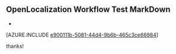 ## OpenLocalization Workflow Test MarkDown
* 

[AZURE.INCLUDE [e900111b-5081-44d4-9b6b-465c3ce66984](calleeMd1.md)]

 
thanks!